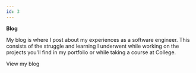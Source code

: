 ```yaml
---
id: 3
---
```


**Blog**
<divider style="width: 33%;" />

My blog is where I post about my experiences as a software engineer. This consists of the struggle and learning I underwent while working on the projects you'll find in my portfolio or while taking a course at College.

<nuxt-link to="/blog" class="text-primary-light dark:text-primary-dark underline hover:no-underline transition">
  View my blog
</nxut-link>
